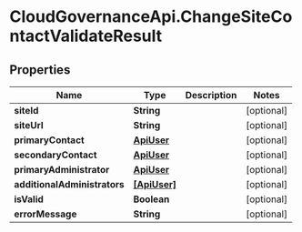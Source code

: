 # CloudGovernanceApi.ChangeSiteContactValidateResult

## Properties

Name | Type | Description | Notes
------------ | ------------- | ------------- | -------------
**siteId** | **String** |  | [optional] 
**siteUrl** | **String** |  | [optional] 
**primaryContact** | [**ApiUser**](ApiUser.md) |  | [optional] 
**secondaryContact** | [**ApiUser**](ApiUser.md) |  | [optional] 
**primaryAdministrator** | [**ApiUser**](ApiUser.md) |  | [optional] 
**additionalAdministrators** | [**[ApiUser]**](ApiUser.md) |  | [optional] 
**isValid** | **Boolean** |  | [optional] 
**errorMessage** | **String** |  | [optional] 


